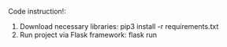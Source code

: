 Code instruction!:
1. Download necessary libraries:
    pip3 install -r requirements.txt
2. Run project via Flask framework:
    flask run